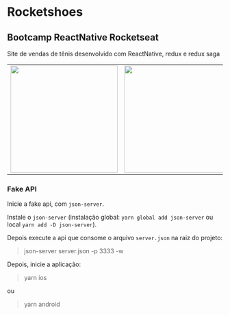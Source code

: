 # Rocketshoes

## Bootcamp ReactNative Rocketseat

Site de vendas de tênis desenvolvido com ReactNative, redux e redux saga

<table>
  <tr>
    <td><img src="https://raw.githubusercontent.com/Domeniqque/rocketshoes-react-native/master/doc/home.png" width="250"/></td>
    <td><img src="https://raw.githubusercontent.com/Domeniqque/rocketshoes-react-native/master/doc/home_alert.png" width="250"/></td>
    <td><img src="https://raw.githubusercontent.com/Domeniqque/rocketshoes-react-native/master/doc/cart.png" width="250"/></td>
  </tr>
</table>

### Fake API

Inicie a fake api, com `json-server`.

Instale o `json-server` (instalação global: `yarn global add json-server` ou local `yarn add -D json-server`).

Depois execute a api que consome o arquivo `server.json` na raiz do projeto:

> json-server server.json -p 3333 -w

Depois, inicie a aplicação:

> yarn ios

ou

> yarn android
